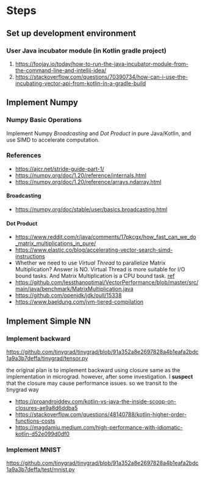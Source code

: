 # Steps


## Set up development environment

### User Java incubator module (in Kotlin gradle project)
1. https://foojay.io/today/how-to-run-the-java-incubator-module-from-the-command-line-and-intellij-idea/
2. https://stackoverflow.com/questions/70390734/how-can-i-use-the-incubating-vector-api-from-kotlin-in-a-gradle-build



## Implement Numpy 


### Numpy Basic Operations
Implement Numpy _Broadcasting_ and _Dot Product_ in pure Java/Kotlin, and use SIMD to accelerate computation.

### References
* https://ajcr.net/stride-guide-part-1/
* https://numpy.org/doc/1.20/reference/internals.html
* https://numpy.org/doc/1.20/reference/arrays.ndarray.html

#### Broadcasting
* https://numpy.org/doc/stable/user/basics.broadcasting.html

#### Dot Product
* https://www.reddit.com/r/java/comments/17pkcgx/how_fast_can_we_do_matrix_multiplications_in_pure/
* https://www.elastic.co/blog/accelerating-vector-search-simd-instructions
* Whether we need to use _Virtual Thread_ to parallelize Matrix Multiplication? Answer is NO. Virtual Thread is more suitable for I/O bound tasks. And Matrix Multiplication is a CPU bound task.  [ref](https://www.reddit.com/r/java/comments/16mkm4v/efficiency_of_java_21_virtual_threads_compared_to/)
* https://github.com/lessthanoptimal/VectorPerformance/blob/master/src/main/java/benchmark/MatrixMultiplication.java
* https://github.com/openjdk/jdk/pull/15338
* https://www.baeldung.com/jvm-tiered-compilation


## Implement Simple NN

### Implement backward
https://github.com/tinygrad/tinygrad/blob/91a352a8e2697828a4b1eafa2bdc1a9a3b7deffa/tinygrad/tensor.py

the original plan is to implement backward using closure same as the implementation in micrograd. however, after some investigation. I **suspect** that the closure may cause performance issues. so we transit to the tinygrad way   
* https://proandroiddev.com/kotlin-vs-java-the-inside-scoop-on-closures-ae9a8d6ddba5
* https://stackoverflow.com/questions/48140788/kotlin-higher-order-functions-costs
* https://magdamiu.medium.com/high-performance-with-idiomatic-kotlin-d52e099d0df0

### Implement MNIST
https://github.com/tinygrad/tinygrad/blob/91a352a8e2697828a4b1eafa2bdc1a9a3b7deffa/test/mnist.py
